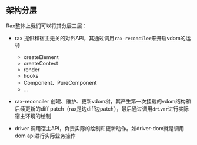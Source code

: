 ## 架构分层
Rax整体上我们可以将其分层三层：

- rax
提供和宿主无关的对外API，其通过调用`rax-reconciler`来开启vdom的运转
    
    - createElement  
    - createContext
    - render
    - hooks
    - Component、PureComponent
    - ...
     

- rax-reconciler
创建、维护、更新vdom树，其产生第一次挂载的vdom结构和后续更新的diff patch（rax是边diff边patch），最后通过调用`driver`进行实际宿主环境的绘制

- driver
调用宿主API，负责实际的绘制和更新动作。如driver-dom就是调用dom api进行实际业务操作

